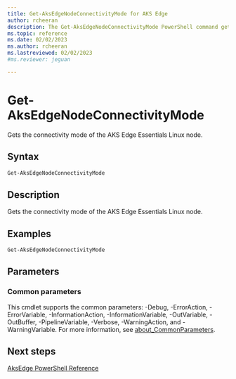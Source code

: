 ```yaml
---
title: Get-AksEdgeNodeConnectivityMode for AKS Edge
author: rcheeran
description: The Get-AksEdgeNodeConnectivityMode PowerShell command gets the connectivity mode of the AksEdge Linux node.
ms.topic: reference
ms.date: 02/02/2023
ms.author: rcheeran 
ms.lastreviewed: 02/02/2023
#ms.reviewer: jeguan

---
```


# Get-AksEdgeNodeConnectivityMode

Gets the connectivity mode of the AKS Edge Essentials Linux node.

## Syntax

```powershell
Get-AksEdgeNodeConnectivityMode 
```

## Description

Gets the connectivity mode of the AKS Edge Essentials Linux node.


## Examples

```powershell
Get-AksEdgeNodeConnectivityMode 
```

## Parameters

### Common parameters

This cmdlet supports the common parameters: -Debug, -ErrorAction, -ErrorVariable, -InformationAction, -InformationVariable, -OutVariable, -OutBuffer, -PipelineVariable, -Verbose, -WarningAction, and -WarningVariable. For more information, see [about_CommonParameters](https://go.microsoft.com/fwlink/?LinkID=113216).

## Next steps

[AksEdge PowerShell Reference](./index.md)
